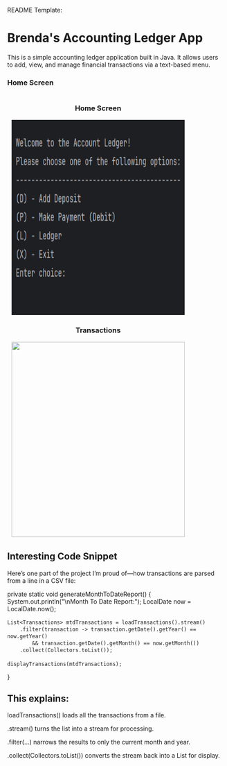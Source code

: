 README Template:


# Brenda's Accounting Ledger App

This is a simple accounting ledger application built in Java. It allows users to add, view, and manage financial transactions via a text-based menu.

### Home Screen
<p align="center">
  <div style="display: inline-block; text-align: center; margin: 0 10px;">
    <h3>Home Screen</h3>
    <img src="images/AccountingLedger_HomeScreen.png" width="400" height="450" />
  </div>
  <div style="display: inline-block; text-align: center; margin: 0 10px;">
    <h3>Transactions</h3>
    <img src="images/AccountingLedger_TransactionsScreen.png" width="400" height="450" />
  </div>
</p>

## Interesting Code Snippet

Here’s one part of the project I’m proud of—how transactions are parsed from a line in a CSV file:

private static void generateMonthToDateReport() {
    System.out.println("\nMonth To Date Report:");
    LocalDate now = LocalDate.now();

    List<Transactions> mtdTransactions = loadTransactions().stream()
        .filter(transaction -> transaction.getDate().getYear() == now.getYear()
            && transaction.getDate().getMonth() == now.getMonth())
        .collect(Collectors.toList());

    displayTransactions(mtdTransactions);
}


## This explains:

loadTransactions() loads all the transactions from a file.

.stream() turns the list into a stream for processing.

.filter(...) narrows the results to only the current month and year.

.collect(Collectors.toList()) converts the stream back into a List for display.
